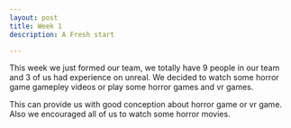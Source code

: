 ```yaml
---
layout: post
title: Week 1
description: A Fresh start

---
```


This week we just formed our team, we totally have 9 people in our team and 3 of us had experience on unreal. We decided to watch some horror game gamepley videos or play some horror games and vr games. 

This can provide us with good conception about horror game or vr game. Also we encouraged all of us to watch some horror movies.